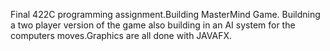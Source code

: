 Final 422C programming assignment.Building MasterMind Game.
Buildning a two player version of the game also building in 
an AI system for the computers moves.Graphics are all done 
with JAVAFX.




